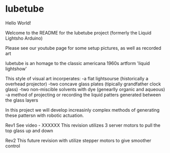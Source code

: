 # lubetube

Hello World!

Welcome to the README for the lubetube project (formerly the Liquid Lightsho Arduino)

Please see our youtube page for some setup pictures, as well as recorded art

lubetube is an homage to the classic americana 1960s artform 'liquid lightshow'

This style of visual art incorperates:
-a flat lightsourse (historically a overhead projector)
-two concave glass plates (tipically grandfather clock glass)
-two non-miscible solvents with dye (genearlly organic and aqueous)
-a method of projecting or recording the liquid patters generated between the glass layers

In this project we will develop increasinly complex methods of generating these pattersn with robotic actuation.

Rev1
See video - XXXXXX
This revision utilizes 3 server motors to pull the top glass up and down

Rev2
This future revision with utilize stepper motors to give smoother control
